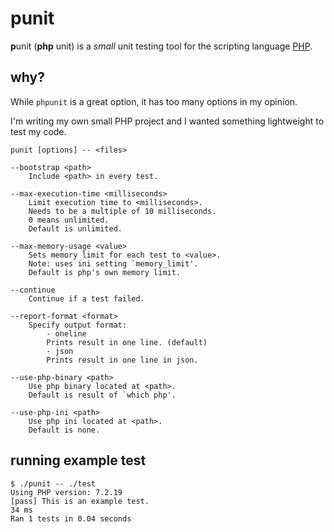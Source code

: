 # punit

**p**unit (**php** unit) is a _small_ unit testing tool for the scripting language [PHP](https://php.net).

## why?

While `phpunit` is a great option, it has too many options in my opinion.

I'm writing my own small PHP project and I wanted something lightweight to test my code.

```
punit [options] -- <files>

--bootstrap <path>
	Include <path> in every test.

--max-execution-time <milliseconds>
	Limit execution time to <milliseconds>.
	Needs to be a multiple of 10 milliseconds.
	0 means unlimited.
	Default is unlimited.

--max-memory-usage <value>
	Sets memory limit for each test to <value>.
	Note: uses ini setting `memory_limit'.
	Default is php's own memory limit.

--continue
	Continue if a test failed.

--report-format <format>
	Specify output format:
		- oneline
		Prints result in one line. (default)
		- json
		Prints result in one line in json.

--use-php-binary <path>
	Use php binary located at <path>.
	Default is result of `which php'.

--use-php-ini <path>
	Use php ini located at <path>.
	Default is none.
```

## running example test

```
$ ./punit -- ./test
Using PHP version: 7.2.19
[pass] This is an example test.                                                            34 ms
Ran 1 tests in 0.04 seconds
```
